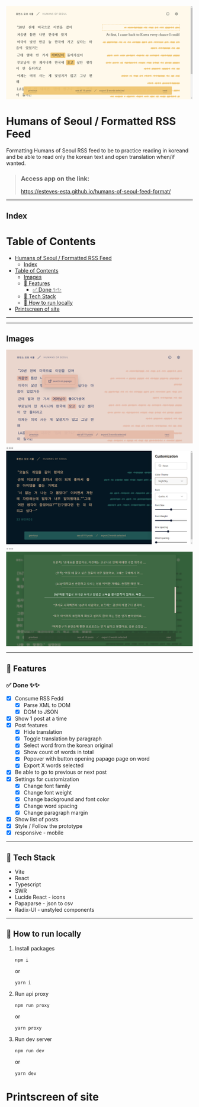 ![Header image ](/header-readme.png "Header")
# Humans of Seoul / Formatted RSS Feed
Formatting Humans of Seoul RSS feed to be to practice reading in koreand and be able to read only the korean text and open translation when/if wanted.


> ### Access app on the link:
> https://esteves-esta.github.io/humans-of-seoul-feed-format/
> 
---
## Index

# Table of Contents
- [Humans of Seoul / Formatted RSS Feed](#humans-of-seoul--formatted-rss-feed)
  - [Index](#index)
- [Table of Contents](#table-of-contents)
  - [Images](#images)
  - [📖 Features](#-features)
    - [✅ Done ✨✨](#-done-)
  - [🧰 Tech Stack](#-tech-stack)
  - [🚀 How to run locally](#-how-to-run-locally)
- [Printscreen of site](#printscreen-of-site)

---
---

## Images
<img alt="Papago popover" src="./header-readme-papago-popover.png" width="550" />
---
<img alt="Customization modal" src="./header-readme-customization.png" width="550" />
---
<img alt="Posts list modal" src="./header-readme-list.png" width="550" />

---
## 📖 Features
### ✅ Done ✨✨

- [x] Consume RSS Fedd
  - [x] Parse XML to DOM
  - [x] DOM to JSON
- [x] Show 1 post at a time
- [x] Post features
  - [x] Hide translation
  - [x] Toggle translation by paragraph
  - [x] Select word from the korean original
  - [x] Show count of words in total
  - [x] Popover with button opening papago page on word
  - [x] Export X words selected
- [X] Be able to go to previous or next post
- [x] Settings for customization
  - [x] Change font family
  - [x] Change font weight
  - [x] Change background and font color
  - [x] Change word spacing
  - [x] Change paragraph margin
- [x] Show list of posts 
- [x] Style / Follow the prototype
- [x] responsive - mobile

---

## 🧰 Tech Stack

- Vite
- React
- Typescript
- SWR
- Lucide React - icons
- Papaparse - json to csv
- Radix-UI - unstyled components

---

## 🚀 How to run locally

1. Install packages

      ```
      npm i 
      ```
      
      or

      ```
      yarn i
      ```

2. Run api proxy

      ```
      npm run proxy 
      ```
      
      or

      ```
      yarn proxy
      ```


3. Run dev server

      ```
      npm run dev 
      ```
      
      or

      ```
      yarn dev
      ```


# Printscreen of site


